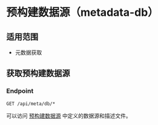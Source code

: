 # 预构建数据源（metadata-db）

## 适用范围

- 元数据获取

## 获取预构建数据源

### Endpoint

`GET /api/meta/db/*`

可以访问 [预构建数据源](../../02.metadata-repository/06.metdata-db.md) 中定义的数据源和描述文件。
